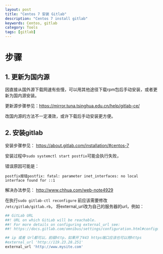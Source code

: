 ```yaml
---
layout: post
title: "Centos 7 安装 Gitlab"
description: "Centos 7 install gitlab"
keywords: Centos, gitlab
category: Tools
tags: [gitlab]
---
```


# 步骤

## 1. 更新为国内源
因直接从国外源下载网速有些慢，可以用其他途径下载rpm包后手动安装，或者更新为国内源安装。

更新源步骤参见：<https://mirror.tuna.tsinghua.edu.cn/help/gitlab-ce/>

改国内源的方法不一定凑效，或许下载后手动安装更方便。

## 2. 安装gitlab

安装步骤参见： <https://about.gitlab.com/installation/#centos-7>

安装过程中`sudo systemctl start postfix`可能会执行失败，

错误原因可能是：

```
postfix报错postfix: fatal: parameter inet_interfaces: no local interface found for ::1
```

解决办法参见： <http://www.chhua.com/web-note4929>

在执行`sudo gitlab-ctl reconfigure` 前应该需要修改 `/etc/gitlab/gitlab.rb`，
将external_url改为自己的服务器的url，例如：

``` ruby
## GitLab URL
##! URL on which GitLab will be reachable.
##! For more details on configuring external_url see:
##! https://docs.gitlab.com/omnibus/settings/configuration.html#configuring-the-external-url-for-gitlab

## ip 或者 Url都可以，前缀http，如果开了443 https端口应该也可以用https
#external_url 'http://119.23.28.251'
external_url 'http://www.mysite.com'
```
